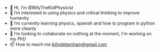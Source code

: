 - 👋 Hi, I’m @BillyTheKidPhysicist
- 👀 I’m interested in using physics and critical thinking to improve humanity
- 🌱 I’m currently learning physics, spanish and how to program in python more cleanly
- 💞️ I’m looking to collaborate on nothing at the moment, I'm working on my PhD
- 📫 How to reach me billydebenham@gmail.com

<!---
BillyTheKidPhysicist/BillyTheKidPhysicist is a ✨ special ✨ repository because its `README.md` (this file) appears on your GitHub profile.
You can click the Preview link to take a look at your changes.
--->
